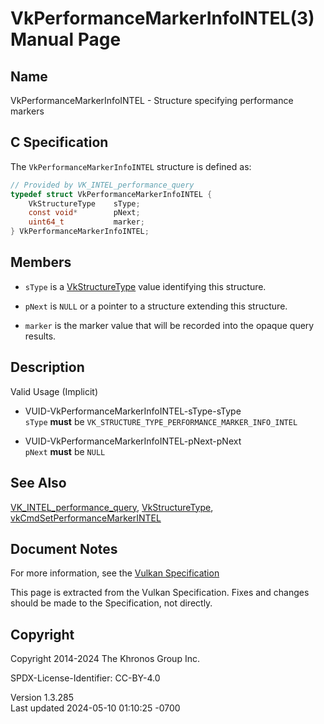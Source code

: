# VkPerformanceMarkerInfoINTEL(3) Manual Page

## Name

VkPerformanceMarkerInfoINTEL - Structure specifying performance markers



## <a href="#_c_specification" class="anchor"></a>C Specification

The `VkPerformanceMarkerInfoINTEL` structure is defined as:

``` c
// Provided by VK_INTEL_performance_query
typedef struct VkPerformanceMarkerInfoINTEL {
    VkStructureType    sType;
    const void*        pNext;
    uint64_t           marker;
} VkPerformanceMarkerInfoINTEL;
```

## <a href="#_members" class="anchor"></a>Members

- `sType` is a [VkStructureType](https://registry.khronos.org/vulkan/specs/1.3-extensions/man/html/VkStructureType.html) value identifying
  this structure.

- `pNext` is `NULL` or a pointer to a structure extending this
  structure.

- `marker` is the marker value that will be recorded into the opaque
  query results.

## <a href="#_description" class="anchor"></a>Description

Valid Usage (Implicit)

- <a href="#VUID-VkPerformanceMarkerInfoINTEL-sType-sType"
  id="VUID-VkPerformanceMarkerInfoINTEL-sType-sType"></a>
  VUID-VkPerformanceMarkerInfoINTEL-sType-sType  
  `sType` **must** be `VK_STRUCTURE_TYPE_PERFORMANCE_MARKER_INFO_INTEL`

- <a href="#VUID-VkPerformanceMarkerInfoINTEL-pNext-pNext"
  id="VUID-VkPerformanceMarkerInfoINTEL-pNext-pNext"></a>
  VUID-VkPerformanceMarkerInfoINTEL-pNext-pNext  
  `pNext` **must** be `NULL`

## <a href="#_see_also" class="anchor"></a>See Also

[VK_INTEL_performance_query](https://registry.khronos.org/vulkan/specs/1.3-extensions/man/html/VK_INTEL_performance_query.html),
[VkStructureType](https://registry.khronos.org/vulkan/specs/1.3-extensions/man/html/VkStructureType.html),
[vkCmdSetPerformanceMarkerINTEL](https://registry.khronos.org/vulkan/specs/1.3-extensions/man/html/vkCmdSetPerformanceMarkerINTEL.html)

## <a href="#_document_notes" class="anchor"></a>Document Notes

For more information, see the <a
href="https://registry.khronos.org/vulkan/specs/1.3-extensions/html/vkspec.html#VkPerformanceMarkerInfoINTEL"
target="_blank" rel="noopener">Vulkan Specification</a>

This page is extracted from the Vulkan Specification. Fixes and changes
should be made to the Specification, not directly.

## <a href="#_copyright" class="anchor"></a>Copyright

Copyright 2014-2024 The Khronos Group Inc.

SPDX-License-Identifier: CC-BY-4.0

Version 1.3.285  
Last updated 2024-05-10 01:10:25 -0700
